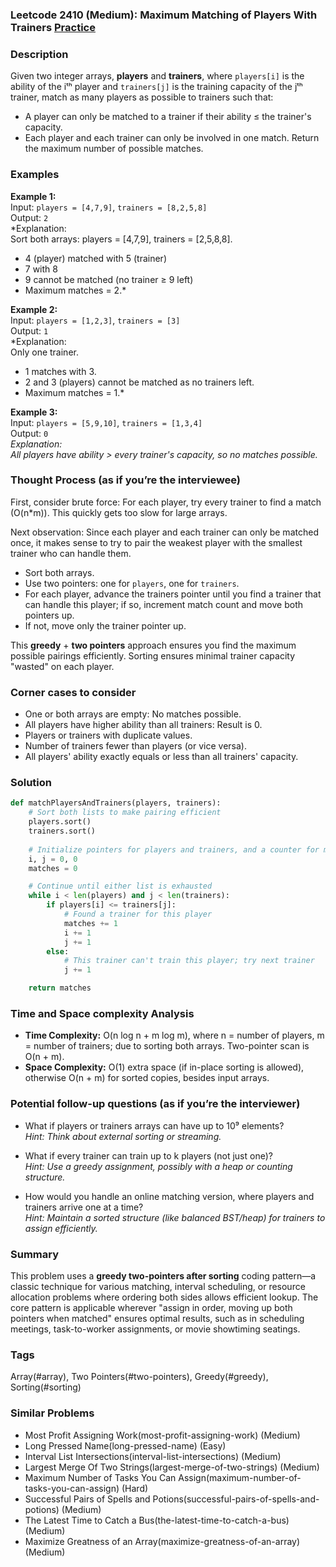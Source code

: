 ### Leetcode 2410 (Medium): Maximum Matching of Players With Trainers [Practice](https://leetcode.com/problems/maximum-matching-of-players-with-trainers)

### Description  
Given two integer arrays, **players** and **trainers**, where `players[i]` is the ability of the iᵗʰ player and `trainers[j]` is the training capacity of the jᵗʰ trainer, match as many players as possible to trainers such that:
- A player can only be matched to a trainer if their ability ≤ the trainer's capacity.
- Each player and each trainer can only be involved in one match.
Return the maximum number of possible matches.

### Examples  

**Example 1:**  
Input: `players = [4,7,9]`, `trainers = [8,2,5,8]`  
Output: `2`  
*Explanation:  
Sort both arrays: players = [4,7,9], trainers = [2,5,8,8].  
- 4 (player) matched with 5 (trainer)  
- 7 with 8  
- 9 cannot be matched (no trainer ≥ 9 left)  
- Maximum matches = 2.*

**Example 2:**  
Input: `players = [1,2,3]`, `trainers = [3]`  
Output: `1`  
*Explanation:  
Only one trainer.  
- 1 matches with 3.  
- 2 and 3 (players) cannot be matched as no trainers left.  
- Maximum matches = 1.*

**Example 3:**  
Input: `players = [5,9,10]`, `trainers = [1,3,4]`  
Output: `0`  
*Explanation:  
All players have ability > every trainer's capacity, so no matches possible.*

### Thought Process (as if you’re the interviewee)  
First, consider brute force: For each player, try every trainer to find a match (O(n*m)). This quickly gets too slow for large arrays.

Next observation: Since each player and each trainer can only be matched once, it makes sense to try to pair the weakest player with the smallest trainer who can handle them.  
- Sort both arrays.
- Use two pointers: one for `players`, one for `trainers`.
- For each player, advance the trainers pointer until you find a trainer that can handle this player; if so, increment match count and move both pointers up.  
- If not, move only the trainer pointer up.

This **greedy** + **two pointers** approach ensures you find the maximum possible pairings efficiently. Sorting ensures minimal trainer capacity "wasted" on each player.

### Corner cases to consider  
- One or both arrays are empty: No matches possible.
- All players have higher ability than all trainers: Result is 0.
- Players or trainers with duplicate values.
- Number of trainers fewer than players (or vice versa).
- All players' ability exactly equals or less than all trainers' capacity.

### Solution

```python
def matchPlayersAndTrainers(players, trainers):
    # Sort both lists to make pairing efficient
    players.sort()
    trainers.sort()
    
    # Initialize pointers for players and trainers, and a counter for matches
    i, j = 0, 0
    matches = 0

    # Continue until either list is exhausted
    while i < len(players) and j < len(trainers):
        if players[i] <= trainers[j]:
            # Found a trainer for this player
            matches += 1
            i += 1
            j += 1
        else:
            # This trainer can't train this player; try next trainer
            j += 1

    return matches
```

### Time and Space complexity Analysis  

- **Time Complexity:** O(n log n + m log m), where n = number of players, m = number of trainers; due to sorting both arrays. Two-pointer scan is O(n + m).
- **Space Complexity:** O(1) extra space (if in-place sorting is allowed), otherwise O(n + m) for sorted copies, besides input arrays.

### Potential follow-up questions (as if you’re the interviewer)  

- What if players or trainers arrays can have up to 10⁹ elements?  
  *Hint: Think about external sorting or streaming.*

- What if every trainer can train up to k players (not just one)?  
  *Hint: Use a greedy assignment, possibly with a heap or counting structure.*

- How would you handle an online matching version, where players and trainers arrive one at a time?  
  *Hint: Maintain a sorted structure (like balanced BST/heap) for trainers to assign efficiently.*

### Summary
This problem uses a **greedy two-pointers after sorting** coding pattern—a classic technique for various matching, interval scheduling, or resource allocation problems where ordering both sides allows efficient lookup. The core pattern is applicable wherever "assign in order, moving up both pointers when matched" ensures optimal results, such as in scheduling meetings, task-to-worker assignments, or movie showtiming seatings.

### Tags
Array(#array), Two Pointers(#two-pointers), Greedy(#greedy), Sorting(#sorting)

### Similar Problems
- Most Profit Assigning Work(most-profit-assigning-work) (Medium)
- Long Pressed Name(long-pressed-name) (Easy)
- Interval List Intersections(interval-list-intersections) (Medium)
- Largest Merge Of Two Strings(largest-merge-of-two-strings) (Medium)
- Maximum Number of Tasks You Can Assign(maximum-number-of-tasks-you-can-assign) (Hard)
- Successful Pairs of Spells and Potions(successful-pairs-of-spells-and-potions) (Medium)
- The Latest Time to Catch a Bus(the-latest-time-to-catch-a-bus) (Medium)
- Maximize Greatness of an Array(maximize-greatness-of-an-array) (Medium)